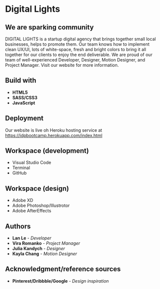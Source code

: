 # Digital Lights
## We are sparking community


DIGITAL LIGHTS is a startup digital agency that brings together small local businesses, helps to promote them. Our team knows how to implement clean UX/UI, lots of white-space, fresh and bright colors to bring it all together for our clients to enjoy the end deliverable. We are proud of our team of well-experienced Developer, Designer, Motion Designer, and Project Manager. Visit our website for more information. 


## Build with
* **HTML5**
* **SASS/CSS3**
* **JavaScript**

## Deployment

Our website is live oh Heroku hosting service at
https://idpbootcamp.herokuapp.com/index.html



## Workspace (development)
* Visual Studio Code
* Terminal
* GitHub

## Workspace (design)
* Adobe XD
* Adobe Photoshop/Illustrotor
* Adobe AfterEffects

## Authors

* **Lan Le** - *Developer* 
* **Vira Romanko** - *Project Manager* 
* **Julia Kandych** - *Designer* 
* **Kayla Chang** - *Motion Designer* 



## Acknowledgment/reference sources

* **Pinterest/Dribbble/Google** - *Design inspiration* 

